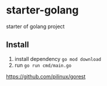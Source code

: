 # starter-golang
starter of golang project

## Install
1. install dependency ```go mod download```
2. run ```go run cmd/main.go```

https://github.com/pilinux/gorest